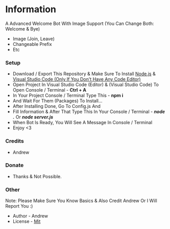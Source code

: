 # Information

A Advanced Welcome Bot With Image Support (You Can Change Both: Welcome & Bye)

- Image (Join, Leave)
- Changeable Prefix
- Etc

### Setup

- Download / Export This Repository & Make Sure To Install [Node.js](https://nodejs.org/en/) & [Visual Studio Code (Only If You Don't Have Any Code Editor)](https://code.visualstudio.com/)
- Open Project In Visual Studio Code (Editor) & (Visual Studio Code) To Open Console / Terminal - **Ctrl + A**
- In Your Project Console / Terminal Type This - **npm i**
- And Wait For Them (Packages) To Install...
- After Installing Done, Go To Config.js And
- Fill Information & After That Type This In Your Console / Terminal - **_node ._** Or **_node server.js_**
- When Bot Is Ready, You Will See A Message In Console / Terminal
- Enjoy <3

### Credits

- Andrew

### Donate

- Thanks & Not Possible.

### Other

Note: Please Make Sure You Know Basics & Also Credit Andrew Or I Will Report You :)

- Author - Andrew
- License - [Mit](https://github.com/LegendaryEmoji/welcome-bot/blob/main/LICENSE)
